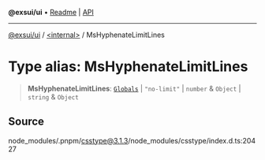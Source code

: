 **@exsui/ui** • [Readme](../../README.md) \| [API](../../globals.md)

***

[@exsui/ui](../../README.md) / [\<internal\>](../README.md) / MsHyphenateLimitLines

# Type alias: MsHyphenateLimitLines

> **MsHyphenateLimitLines**: [`Globals`](Globals.md) \| `"no-limit"` \| `number` & `Object` \| `string` & `Object`

## Source

node\_modules/.pnpm/csstype@3.1.3/node\_modules/csstype/index.d.ts:20427
